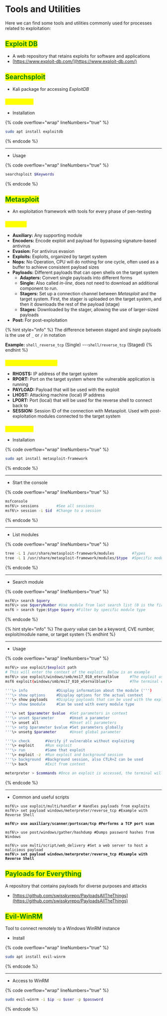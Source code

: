 # Tools and Utilities

Here we can find some tools and utilities commonly used for processes related to exploitation:

## <mark style="color:green;">**Exploit DB**</mark>

* A web repository that retains exploits for software and applications
* [https://www.exploit-db.com/](https://www.exploit-db.com/)

## <mark style="color:green;">Searchsploit</mark>

* Kali package for accessing _ExploitDB_

### <mark style="color:yellow;">Commands</mark>

* Installation

{% code overflow="wrap" lineNumbers="true" %}
```bash
sudo apt install exploitdb
```
{% endcode %}

***

* Usage

{% code overflow="wrap" lineNumbers="true" %}
```bash
searchsploit $Keywords
```
{% endcode %}

## <mark style="color:green;">Metasploit</mark>&#x20;

* An exploitation framework with tools for every phase of pen-testing

### <mark style="color:yellow;">Modules</mark>

* **Auxiliary:** Any supporting module
* **Encoders:** Encode exploit and payload for bypassing signature-based antivirus
* **Evasion:** For antivirus evasion
* **Exploits:** Exploits, organized by target system
* **Nops:** No Operation, CPU will do nothing for one cycle, often used as a buffer to achieve consistent payload sizes
* **Payloads:** Different payloads that can open shells on the target system
  * **Adapters:** Convert single payloads into different forms
  * **Single:** Also called _in-line_, does not need to download an additional component to run.
  * **Stagers:** Set up a connection channel between _Metasploit_ and the target system. First, the stager is uploaded on the target system, and then it downloads the rest of the payload (stage)
  * **Stages:** Downloaded by the stager, allowing the use of larger-sized payloads
* **Post:** For post-exploitation

{% hint style="info" %}
The difference between staged and single payloads is the use of `_` or `/` in notation

**Example:** `shell_reverse_tcp` (Single) ---`shell/reverse_tcp` (Staged) &#x20;
{% endhint %}

### <mark style="color:yellow;">Common parameters</mark>

* **RHOSTS:** IP address of the target system
* **RPORT:** Port on the target system where the vulnerable application is running
* **PAYLOAD:** Payload that will be used with the exploit
* **LHOST:** Attacking machine (local) IP address
* **LPORT:** Port (local) that will be used for the reverse shell to connect back to
* **SESSION:** Session ID of the connection with Metasploit. Used with post-exploitation modules connected to the target system

### <mark style="color:yellow;">Commands</mark>

* Installation

{% code overflow="wrap" lineNumbers="true" %}
```bash
sudo apt install metasploit-framework
```
{% endcode %}

***

* Start the console

{% code overflow="wrap" lineNumbers="true" %}
```bash
msfconsole
msf6\> sessions        #See all sessions
msf6\> session -i $id  #Change to a session
```
{% endcode %}

***

* List modules

{% code overflow="wrap" lineNumbers="true" %}
```bash
tree -L 1 /usr/share/metasploit-framework/modules        #Types
tree -L 1 /usr/share/metasploit-framework/modules/$type  #Specific module type
```
{% endcode %}

***

* Search module

{% code overflow="wrap" lineNumbers="true" %}
```bash
msf6\> search $query
msf6\> use $queryNumber #Use module from last search list (0 is the first)
msf6 > search type:$type $query #Filter by specific module type
```
{% endcode %}

{% hint style="info" %}
The _query_ value can be a keyword, CVE number, exploit/module name, or target system
{% endhint %}

***

* Usage

{% code overflow="wrap" lineNumbers="true" %}
```sh
msf6\> use exploit/$exploit path
# This will enter the context of the exploit. Below is an example
msf6\> use exploit/windows/smb/ms17_010_eternalblue     #The exploit used
msf6 exploit(windows/smb/ms17_010_eternalblue)\>        #The terminal context set

'''\> info             #Display information about the module (''')
'''\> show options     #Display options for the actual context 
'''\> show payloads    #Display payloads that can be used with the exploit
'''\> show $module     #Can be used with every module type

'''\> set $parameter $value  #Set parameters in context
'''\> unset $parameter       #Unset a parameter
'''\> unset all              #Unset all parameters
'''\> setg $parameter $value #Set parameters globally
'''\> unsetg $parameter      #Unset global parameter

'''\> check       #Verify if vulnerable without exploiting
'''\> exploit     #Run exploit
'''\> run         #Same that exploit
'''\> exploit -z  #Run exploit and background session
'''\> background  #Background session, also CTLR+Z can be used
'''\> back        #Exit from context

meterpreter > $commands #Once an exploit is accessed, the terminal will change to meterpreter, and here we apply the commands of the specific module
```
{% endcode %}

***

* Common and useful scripts

<pre class="language-sh" data-overflow="wrap" data-line-numbers><code class="lang-sh">msf6\> use exploit/multi/handler # Handles payloads from exploits
msf6\> set payload windows/meterpreter/reverse_tcp #Example with Reverse Shell

<strong>msf6\> use auxiliary/scanner/portscan/tcp #Performs a TCP port scan
</strong><strong>
</strong>msf6\> use post/windows/gather/hashdump #Dumps password hashes from Windows

msf6\> use multi/script/web_delivery #Set a web server to host a malicious payload
<strong>msf6\> set payload windows/meterpreter/reverse_tcp #Example with Reverse Shell
</strong></code></pre>

## <mark style="color:green;">Payloads for Everything</mark>

A repository that contains payloads for diverse purposes and attacks

* [https://github.com/swisskyrepo/PayloadsAllTheThings](https://github.com/swisskyrepo/PayloadsAllTheThings)

## <mark style="color:green;">Evil-WinRM</mark>

Tool to connect remotely to a Windows WinRM instance

* Install

{% code overflow="wrap" lineNumbers="true" %}
```bash
sudo apt install evil-winrm
```
{% endcode %}

***

* Access  to WinRM

{% code overflow="wrap" lineNumbers="true" %}
```bash
sudo evil-winrm -i $ip -u $user -p $password
```
{% endcode %}

